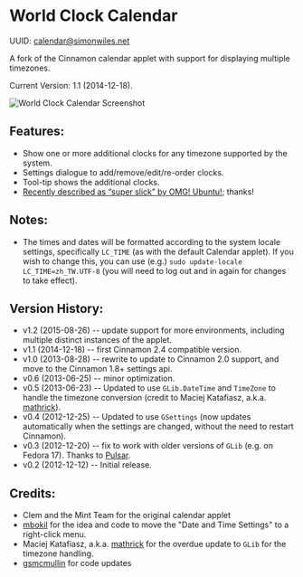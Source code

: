 World Clock Calendar
====================

UUID: calendar@simonwiles.net

A fork of the Cinnamon calendar applet with support for displaying multiple timezones.

Current Version: 1.1 (2014-12-18).

![World Clock Calendar Screenshot](https://raw.github.com/simonwiles/cinnamon_applets/master/calendar_screenshot.png "World Clock Calendar Screenshot")


Features:
---------
* Show one or more additional clocks for any timezone supported by the system.
* Settings dialogue to add/remove/edit/re-order clocks.
* Tool-tip shows the additional clocks.
* [Recently described as “super slick” by OMG! Ubuntu!](http://www.omgubuntu.co.uk/2014/12/add-time-zones-world-clock-ubuntu); thanks!

Notes:
------
* The times and dates will be formatted according to the system locale settings, specifically `LC_TIME` (as with the default Calendar applet).  If you wish to change this, you can use (e.g.) `sudo update-locale LC_TIME=zh_TW.UTF-8` (you will need to log out and in again for changes to take effect).

Version History:
----------------
* v1.2 (2015-08-26) -- update support for more environments, including multiple distinct instances of the applet.
* v1.1 (2014-12-18) -- first Cinnamon 2.4 compatible version.
* v1.0 (2013-08-28) -- rewrite to update to Cinnamon 2.0 support, and move to the Cinnamon 1.8+ settings api.
* v0.6 (2013-06-25) -- minor optimization.
* v0.5 (2013-06-23) -- Updated to use `GLib.DateTime` and `TimeZone` to handle the timezone conversion (credit to Maciej Katafiasz, a.k.a. [mathrick](https://github.com/mathrick)).
* v0.4 (2012-12-25) -- Updated to use `GSettings` (now updates automatically when the settings are changed, without the need to restart Cinnamon).
* v0.3 (2012-12-20) -- fix to work with older versions of `GLib` (e.g. on Fedora 17).  Thanks to [Pulsar](http://cinnamon-spices.linuxmint.com/users/view/1154).
* v0.2 (2012-12-12) -- Initial release.

Credits:
--------
* Clem and the Mint Team for the original calendar applet
* [mbokil](http://cinnamon-spices.linuxmint.com/users/view/354) for the idea and code to move the "Date and Time Settings" to a right-click menu.
* Maciej Katafiasz, a.k.a. [mathrick](https://github.com/mathrick) for the overdue update to `GLib` for the timezone handling.
* [gsmcmullin](https://github.com/gsmcmullin) for code updates